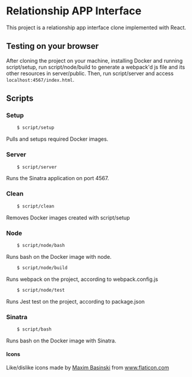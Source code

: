 # Relationship APP Interface

This project is a relationship app interface clone implemented with React.

## Testing on your browser

After cloning the project on your machine, installing Docker and running script/setup, run script/node/build to generate a webpack'd js file and its other resources in server/public. Then, run script/server and access `localhost:4567/index.html`.

## Scripts

### Setup

```bash
    $ script/setup
```

Pulls and setups required Docker images.

### Server

```bash
    $ script/server
```

Runs the Sinatra application on port 4567.

### Clean

```bash
    $ script/clean
```

Removes Docker images created with script/setup

### Node

```bash
    $ script/node/bash
```

Runs bash on the Docker image with node.

```bash
    $ script/node/build
```

Runs webpack on the project, according to webpack.config.js

```bash
    $ script/node/test
```

Runs Jest test on the project, according to package.json

### Sinatra

```bash
    $ script/bash
```

Runs bash on the Docker image with Sinatra.

#### Icons

Like/dislike icons made by [Maxim Basinski](https://www.flaticon.com/authors/maxim-basinski) from www.flaticon.com

